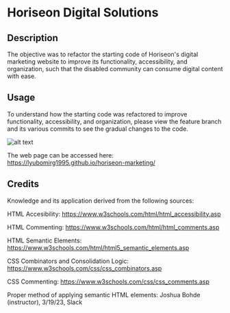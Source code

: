 # Horiseon Digital Solutions 

## Description

The objective was to refactor the starting code of Horiseon's digital marketing website to improve its functionality, accessibility, and organization, such that the disabled community can consume digital content with ease.
## Usage

To understand how the starting code was refactored to improve functionality, accessibility, and organization, please view the feature branch and its various commits to see the gradual changes to the code. 

![alt text](./assets/images/screenshot.png)
    

The web page can be accessed here: https://lyubomirg1995.github.io/horiseon-marketing/


## Credits

Knowledge and its application derived from the following sources:

HTML Accesibility: https://www.w3schools.com/html/html_accessibility.asp

HTML Commenting: https://www.w3schools.com/html/html_comments.asp

HTML Semantic Elements: https://www.w3schools.com/html/html5_semantic_elements.asp

CSS Combinators and Consolidation Logic: https://www.w3schools.com/css/css_combinators.asp

CSS Commenting: https://www.w3schools.com/css/css_comments.asp

Proper method of applying semantic HTML elements: Joshua Bohde (instructor), 3/19/23, Slack
